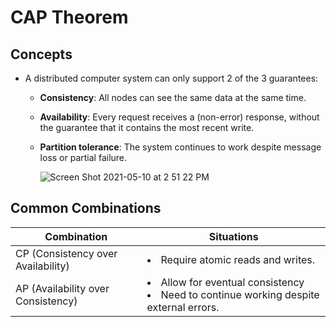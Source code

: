 # CAP Theorem

## Concepts
- A distributed computer system can only support 2 of the 3 guarantees:
   - **Consistency**: All nodes can see the same data at the same time.
   - **Availability**: Every request receives a (non-error) response, without the guarantee that it contains the most recent write.
   - **Partition tolerance**: The system continues to work despite message loss or partial failure.

     ![Screen Shot 2021-05-10 at 2 51 22 PM](https://user-images.githubusercontent.com/8989447/117723127-3b6f5300-b19f-11eb-893a-488ec6afbc46.png)

## Common Combinations
| Combination | Situations |
|----|----|
| CP (Consistency over Availability) | <li>Require atomic reads and writes. |
| AP (Availability over Consistency) | <li>Allow for eventual consistency <li>Need to continue working despite external errors. |

